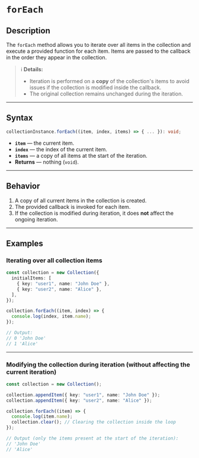 # `forEach`

## Description

The `forEach` method allows you to iterate over all items in the collection and execute a provided function for each item.
Items are passed to the callback in the order they appear in the collection.

> ℹ️ **Details:**
>
> - Iteration is performed on a **copy** of the collection's items to avoid issues if the collection is modified inside the callback.
> - The original collection remains unchanged during the iteration.

---

## Syntax

```ts
collectionInstance.forEach((item, index, items) => { ... }): void;
```

- **`item`** — the current item.
- **`index`** — the index of the current item.
- **`items`** — a copy of all items at the start of the iteration.
- **Returns** — nothing (`void`).

---

## Behavior

1. A copy of all current items in the collection is created.
2. The provided callback is invoked for each item.
3. If the collection is modified during iteration, it does **not** affect the ongoing iteration.

---

## Examples

### Iterating over all collection items

```ts
const collection = new Collection({
  initialItems: [
    { key: "user1", name: "John Doe" },
    { key: "user2", name: "Alice" },
  ],
});

collection.forEach((item, index) => {
  console.log(index, item.name);
});

// Output:
// 0 'John Doe'
// 1 'Alice'
```

---

### Modifying the collection during iteration (without affecting the current iteration)

```ts
const collection = new Collection();

collection.appendItem({ key: "user1", name: "John Doe" });
collection.appendItem({ key: "user2", name: "Alice" });

collection.forEach((item) => {
  console.log(item.name);
  collection.clear(); // Clearing the collection inside the loop
});

// Output (only the items present at the start of the iteration):
// 'John Doe'
// 'Alice'
```
